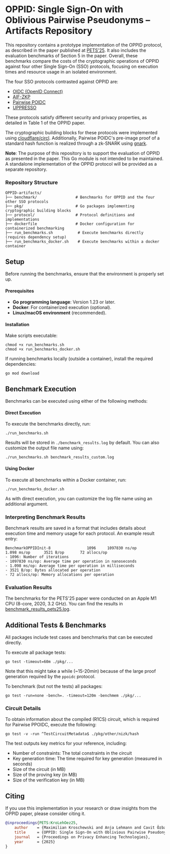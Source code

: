 # OPPID: Single Sign-On with Oblivious Pairwise Pseudonyms – Artifacts Repository

This repository contains a prototype implementation of the OPPID protocol, as described in the paper published at [PETS'25](https://petsymposium.org/2025/paperlist.php).
It also includes the evaluation benchmarks of Section 5 in the paper. Overall, these benchmarks compare the costs of the 
cryptographic operations of OPPID against four other Single Sign-On (SSO) protocols, focusing on execution times and 
resource usage in an isolated environment.

The four SSO protocols contrasted against OPPID are:
- [OIDC (OpenID Connect)](https://openid.net/specs/openid-connect-core-1_0.html)
- [AIF-ZKP](https://petsymposium.org/popets/2023/popets-2023-0100.php)
- [Pairwise POIDC](https://dl.acm.org/doi/10.1145/3320269.3384724)
- [UPPRESSO](https://arxiv.org/pdf/2110.10396)

These protocols satisfy different security and privacy properties, as detailed in Table 1 of the OPPID paper.

The cryptographic building blocks for these protocols were implemented using [cloudflare/circl](https://github.com/cloudflare/circl).
Additionally, Pairwise POIDC's pre-image proof of a standard hash function is realized through a zk-SNARK using [gnark](https://github.com/Consensys/gnark).

**Note**: The purpose of this repository is to support the evaluation of OPPID as presented in the paper. This Go module 
is not intended to be maintained. A standalone implementation of the OPPID protocol will be provided as a separate repository.

### Repository Structure

```text
OPPID-artifacts/
├── benchmark/                 # Benchmarks for OPPID and the four other SSO protocols
├── pkg/                       # Go packages implementing cryptographic building blocks
├── protocol/                  # Protocol definitions and implementations
├── dockerfile                 # Docker configuration for containerized benchmarking
├── run_benchmarks.sh           # Execute benchmarks directly (requires dependency setup)
├── run_benchmarks_docker.sh    # Execute benchmarks within a docker container
```

## Setup

Before running the benchmarks, ensure that the environment is properly set up.

#### Prerequisites
- **Go programming language**: Version 1.23 or later.
- **Docker**: For containerized execution (optional).
- **Linux/macOS environment** (recommended).

#### Installation

Make scripts executable:
```shell
chmod +x run_benchmarks.sh
chmod +x run_benchmarks_docker.sh
```

If running benchmarks locally (outside a container), install the required dependencies:
```shell
go mod download
```

## Benchmark Execution

Benchmarks can be executed using either of the following methods:

#### Direct Execution

To execute the benchmarks directly, run:
```shell
./run_benchmarks.sh
```

Results will be stored in `./benchmark_results.log` by default. You can also customize the output file name using:
```shell
./run_benchmarks.sh benchmark_results_custom.log
```

#### Using Docker

To execute all benchmarks within a Docker container, run:
```shell
./run_benchmarks_docker.sh
```

As with direct execution, you can customize the log file name using an additional argument.

### Interpreting Benchmark Results

Benchmark results are saved in a format that includes details about execution time and memory usage for each protocol.
An example result entry:
```text
BenchmarkOPPIDInit-8                1096     1097830 ns/op           1.098 ms/op      3521 B/op       72 allocs/op
- 1096: Number of iterations
- 1097830 ns/op: Average time per operation in nanoseconds
- 1.098 ms/op: Average time per operation in milliseconds
- 3521 B/op: Bytes allocated per operation
- 72 allocs/op: Memory allocations per operation
```

### Evaluation Results

The benchmarks for the PETS'25 paper were conducted on an Apple M1 CPU (8-core, 2020, 3.2 GHz).
You can find the results in [benchmark_results_pets25.log](benchmark_results_pets25.log).

## Additional Tests & Benchmarks

All packages include test cases and benchmarks that can be executed directly.

To execute all package tests:
```shell
go test -timeout=60m ./pkg/...
```
Note that this might take a while (~15-20min) because of the large proof generation required by the `ppoidc` protocol.

To benchmark (but not the tests) all packages:
```shell
go test -run=none -bench=. -timeout=120m -benchmem ./pkg/...
```

### Circuit Details

To obtain information about the compiled (R1CS) circuit, which is required for Pairwise PPOIDC, execute the following:
```shell
go test -v -run ^TestCircuitMetadata$ ./pkg/other/nizk/hash
```
The test outputs key metrics for your reference, including:
- Number of constraints: The total constraints in the circuit
- Key generation time: The time required for key generation (measured in seconds)
- Size of the circuit (in MB)
- Size of the proving key (in MB)
- Size of the verification key (in MB)

## Citing

If you use this implementation in your research or draw insights from the OPPID paper, please consider citing it.
```bib
@inproceedings{PETS:KroLehOez25,
    author    = {Maximilian Kroschewski and Anja Lehmann and Cavit Özbay},
    title     = {OPPID: Single Sign-On with Oblivious Pairwise Pseudonyms},
    journal   = {Proceedings on Privacy Enhancing Technologies},
    year      = {2025}
}
```
